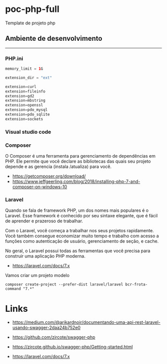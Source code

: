 # poc-php-full
Template de projeto php


## Ambiente de desenvolvimento
---

### PHP.ini

```php
memory_limit = 1G

extension_dir = "ext"

extension=curl
extension=fileinfo
extension=gd2
extension=mbstring
extension=openssl
extension=pdo_mysql
extension=pdo_sqlite
extension=sockets
```

### Visual studio code


### Composer
O Composer é uma ferramenta para gerenciamento de dependências em PHP. Ele permite que você declare as bibliotecas das quais seu projeto depende e as gerencia (instala /atualiza) para você.

* https://getcomposer.org/download/
* https://www.jeffgeerling.com/blog/2018/installing-php-7-and-composer-on-windows-10


### Laravel
Quando se fala de framework PHP, um dos nomes mais populares é o Laravel. Esse framework é conhecido por seu sintaxe elegante, que é fácil de aprender e prazeroso de trabalhar.

Com o Laravel, você começa a trabalhar nos seus projetos rapidamente. Você também consegue economizar muito tempo e trabalho com acesso a funções como autenticação de usuário, gerenciamento de seção, e cache.

No geral, o Laravel possui todas as ferramentas que você precisa para construir uma aplicação PHP moderna. 
* https://laravel.com/docs/7.x

Vamos criar um projeto modelo

```shell
composer create-project --prefer-dist laravel/laravel bcr-frota-command "7.*"

```

# Links
* https://medium.com/@arikardnoir/documentando-uma-api-rest-laravel-usando-swagger-2daa24b752e0

* https://github.com/zircote/swagger-php

* https://zircote.github.io/swagger-php/Getting-started.html

* https://laravel.com/docs/7.x